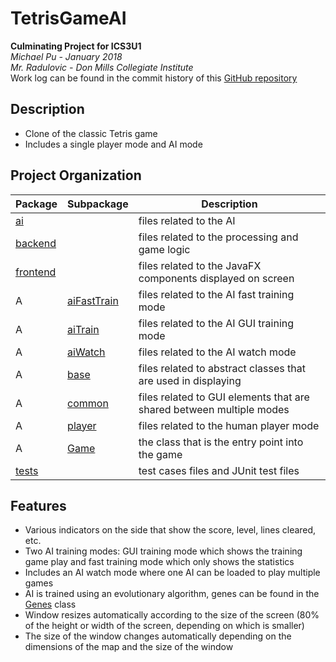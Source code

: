 # TetrisGameAI
**Culminating Project for ICS3U1<br>**
_Michael Pu - January 2018<br>
Mr. Radulovic - Don Mills Collegiate Institute<br>_
Work log can be found in the commit history of this [GitHub repository](https://github.com/mchlp/TetrisGameAI)

## Description
- Clone of the classic Tetris game
- Includes a single player mode and AI mode

## Project Organization
Package                     |Subpackage                                 | Description
---                         |---                                        | ---
[ai](src/ai)                |                                           | files related to the AI
[backend](src/backend)      |                                           | files related to the processing and game logic
[frontend](src/frontend)    |                                           | files related to the JavaFX components displayed on screen
A                           |[aiFastTrain](src/frontend/aiFastTrain)    | files related to the AI fast training mode
A                           |[aiTrain](src/frontend/aiTrain)            | files related to the AI GUI training mode
A                           |[aiWatch](src/frontend/aiWatch)            | files related to the AI watch mode
A                           |[base](src/frontend/base)                  | files related to abstract classes that are used in displaying 
A                           |[common](src/frontend/common)              | files related to GUI elements that are shared between multiple modes
A                           |[player](src/frontend/common)              | files related to the human player mode
A                           |[Game](src/frontend/Game)                  | the class that is the entry point into the game
[tests](src/tests)          |                                           | test cases files and JUnit test files

## Features
- Various indicators on the side that show the score, level, lines cleared, etc.
- Two AI training modes: GUI training mode which shows the training game play and fast training mode which only shows the statistics 
- Includes an AI watch mode where one AI can be loaded to play multiple games
- AI is trained using an evolutionary algorithm, genes can be found in the [Genes](/src/ai/Genes.java) class
- Window resizes automatically according to the size of the screen (80% of the height or width of the screen, depending on which is smaller)
- The size of the window changes automatically depending on the dimensions of the map and the size of the window
